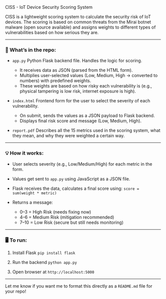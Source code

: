 CISS - IoT Device Security Scoring System

CISS is a lightweight scoring system to calculate the security risk of IoT devices. The scoring is based on common threats from the Mirai botnet malware (open source available) and assigns weights to different types of vulnerabilities based on how serious they are.

---

### 🔧 What’s in the repo:

* `app.py`
  Python Flask backend file. Handles the logic for scoring.

  * It receives data as JSON (parsed from the HTML form).
  * Multiplies user-selected values (Low, Medium, High → converted to numbers) with predefined weights.
  * These weights are based on how risky each vulnerability is (e.g., physical tampering is low risk, internet exposure is high).

* `index.html`
  Frontend form for the user to select the severity of each vulnerability.

  * On submit, sends the values as a JSON payload to Flask backend.
  * Displays final risk score and message (Low, Medium, High).

* `report.pdf`
  Describes all the 15 metrics used in the scoring system, what they mean, and why they were weighted a certain way.

---

### 💡 How it works:

* User selects severity (e.g., Low/Medium/High) for each metric in the form.
* Values get sent to `app.py` using JavaScript as a JSON file.
* Flask receives the data, calculates a final score using:
  `score = sum(weight * metric)`
* Returns a message:

  * 0–3 = High Risk (needs fixing now)
  * 4–6 = Medium Risk (mitigation recommended)
  * 7–10 = Low Risk (secure but still needs monitoring)

---

### 🖥️ To run:

1. Install Flask
   `pip install flask`

2. Run the backend
   `python app.py`

3. Open browser at
   `http://localhost:5000`

---

Let me know if you want me to format this directly as a `README.md` file for your repo!
